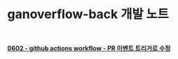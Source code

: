 # ganoverflow-back 개발 노트

<br>

[**0602 - github actions workflow -  PR 이벤트 트리거로 수정**](./docs_src//d0602-modWorkflow//d0602-modWorkflow-1.md)



